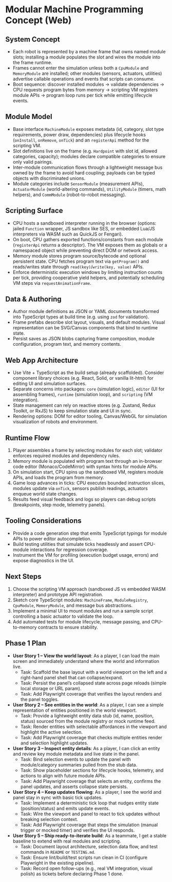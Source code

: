 # Modular Machine Programming Concept (Web)

## System Concept
- Each robot is represented by a machine frame that owns named module slots; installing a module populates the slot and wires the module into the frame runtime.
- Frames cannot enter the simulation unless both a `CpuModule` and `MemoryModule` are installed; other modules (sensors, actuators, utilities) advertise callable operations and events that scripts can consume.
- Boot sequence: discover installed modules -> validate dependencies -> CPU requests program bytes from memory -> scripting VM registers module APIs -> program loop runs per tick while emitting lifecycle events.

## Module Model
- Base interface `MachineModule` exposes metadata (id, category, slot type requirements, power draw, dependencies) plus lifecycle hooks (`onInstall`, `onRemove`, `onTick`) and an `registerApi` method for the scripting VM.
- Slot definitions live on the frame (e.g. `Hardpoint` with slot id, allowed categories, capacity); modules declare compatible categories to ensure only valid pairings.
- Inter-module communication flows through a lightweight message bus owned by the frame to avoid hard coupling; payloads can be typed objects with discriminated unions.
- Module categories include `SensorModule` (measurement APIs), `ActuatorModule` (world-altering commands), `UtilityModule` (timers, math helpers), and `CommModule` (robot-to-robot messaging).

## Scripting Surface
- CPU hosts a sandboxed interpreter running in the browser (options: jailed `Function` wrapper, JS sandbox like SES, or embedded Lua/JS interpreters via WASM such as QuickJS or Fengari).
- On boot, CPU gathers exported functions/constants from each module (`registerApi` returns a descriptor). The VM exposes them as globals or a namespaced object while preventing direct DOM or network access.
- Memory module stores program source/bytecode and optional persistent state. CPU fetches program text via `getProgram()` and reads/writes state through `read(key)`/`write(key, value)` APIs.
- Enforce deterministic execution windows by limiting instruction counts per tick, providing cooperative yield helpers, and potentially scheduling VM steps via `requestAnimationFrame`.

## Data & Authoring
- Author module definitions as JSON or YAML documents transformed into TypeScript types at build time (e.g. using `zod` for validation).
- Frame prefabs describe slot layout, visuals, and default modules. Visual representation can be SVG/Canvas components that bind to runtime state.
- Persist saves as JSON blobs capturing frame composition, module configuration, program text, and memory contents.

## Web App Architecture
- Use Vite + TypeScript as the build setup (already scaffolded). Consider component library choices (e.g. React, Solid, or vanilla lit-html) for editing UI and simulation surfaces.
- Separate concerns into packages: `core` (simulation logic), `editor` (UI for assembling frames), `runtime` (simulation loop), and `scripting` (VM integration).
- State management can rely on reactive stores (e.g. Zustand, Redux Toolkit, or RxJS) to keep simulation state and UI in sync.
- Rendering options: DOM for editor tooling, Canvas/WebGL for simulation visualization of robots and environment.

## Runtime Flow
1. Player assembles a frame by selecting modules for each slot; validator enforces required modules and dependency rules.
2. Memory module is populated with program text through an in-browser code editor (Monaco/CodeMirror) with syntax hints for module APIs.
3. On simulation start, CPU spins up the sandboxed VM, registers module APIs, and loads the program from memory.
4. Game loop advances in ticks: CPU executes bounded instruction slices, modules update via `onTick`, sensors publish readings, actuators enqueue world state changes.
5. Results feed visual feedback and logs so players can debug scripts (breakpoints, step mode, telemetry panels).

## Tooling Considerations
- Provide a code generation step that emits TypeScript typings for module APIs to power editor autocompletion.
- Build testing utilities that simulate ticks headlessly and assert CPU-module interactions for regression coverage.
- Instrument the VM for profiling (execution budget usage, errors) and expose diagnostics in the UI.

## Next Steps
1. Choose the scripting VM approach (sandboxed JS vs embedded WASM interpreter) and prototype API registration.
2. Sketch core TypeScript modules: `MachineFrame`, `ModuleRegistry`, `CpuModule`, `MemoryModule`, and message bus abstractions.
3. Implement a minimal UI to mount modules and run a sample script controlling a basic actuator to validate the loop.
4. Add automated tests for module lifecycle, message passing, and CPU-to-memory contracts to ensure stability.

## Phase 1 Plan
- **User Story 1 – View the world layout**: As a player, I can load the main screen and immediately understand where the world and information live.
  - Task: Scaffold the base layout with a world viewport on the left and a right-hand panel shell that can collapse/expand.
  - Task: Persist the panel’s collapsed state across page reloads (simple local storage or URL param).
  - Task: Add Playwright coverage that verifies the layout renders and the panel toggles.
- **User Story 2 – See entities in the world**: As a player, I can see a simple representation of entities positioned in the world viewport.
  - Task: Provide a lightweight entity data stub (id, name, position, status) sourced from the module registry or mock runtime feed.
  - Task: Render entities with selectable affordances in the viewport and highlight the active selection.
  - Task: Add Playwright coverage that checks multiple entities render and selection highlight updates.
- **User Story 3 – Inspect entity details**: As a player, I can click an entity and review key module metadata and live state in the panel.
  - Task: Bind selection events to update the panel with module/category summaries pulled from the stub data.
  - Task: Show placeholder sections for lifecycle hooks, telemetry, and actions to align with future module APIs.
  - Task: Add Playwright coverage that selects an entity, confirms the panel updates, and asserts collapse state persists.
- **User Story 4 – Keep updates flowing**: As a player, I see the world and panel stay in sync with basic tick updates.
  - Task: Implement a deterministic tick loop that nudges entity state (position/status) and emits update events.
  - Task: Wire the viewport and panel to react to tick updates without breaking selection context.
  - Task: Add Playwright coverage that steps the simulation (manual trigger or mocked timer) and verifies the UI responds.
- **User Story 5 – Ship ready-to-iterate build**: As a teammate, I get a stable baseline to extend with real modules and scripting.
  - Task: Document layout architecture, selection data flow, and test commands in `README` or `TESTING.md`.
  - Task: Ensure lint/build/test scripts run clean in CI (configure Playwright in the existing pipeline).
  - Task: Record open follow-ups (e.g., real VM integration, visual polish) as tickets before declaring Phase 1 done.
